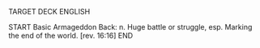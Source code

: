 TARGET DECK
ENGLISH

START
Basic
Armageddon
Back: n. Huge battle or struggle, esp. Marking the end of the world. [rev. 16:16]
END
